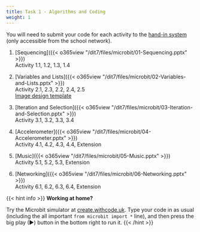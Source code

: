 ```yaml
---
title: Task 1 - Algorithms and Coding
weight: 1
---
```


You will need to submit your code for each activity to the [hand-in system](http://10.124.229.70:8080/) (only accessible from the school network).

1. [Sequencing]({{< o365view "/dit7/files/microbit/01-Sequencing.pptx" >}})\
    Activity 1.1, 1.2, 1.3, 1.4

2. [Variables and Lists]({{< o365view "/dit7/files/microbit/02-Variables-and-Lists.pptx" >}})\
    Activity 2.1, 2.3, 2.2, 2.4, 2.5\
    <a href="/dit7/files/microbit/imageTemplate.xlsx" download>Image design template</a>

3. [Iteration and Selection]({{< o365view "/dit7/files/microbit/03-Iteration-and-Selection.pptx" >}})\
    Activity 3.1, 3.2, 3.3, 3.4

4. [Accelerometer]({{< o365view "/dit7/files/microbit/04-Accelerometer.pptx" >}})\
    Activity 4.1, 4.2, 4.3, 4.4, Extension

5. [Music]({{< o365view "/dit7/files/microbit/05-Music.pptx" >}})\
    Activity 5.1, 5.2, 5.3, Extension

6. [Networking]({{< o365view "/dit7/files/microbit/06-Networking.pptx" >}})\
    Activity 6.1, 6.2, 6.3, 6.4, Extension

{{< hint info >}}
**Working at home?**

Try the Microbit simulator at [create.withcode.uk](https://create.withcode.uk). Type your code in as usual (including the all important `from microbit import *` line), and then press the big play (▶) button in the bottom right to run it.
{{< /hint >}}